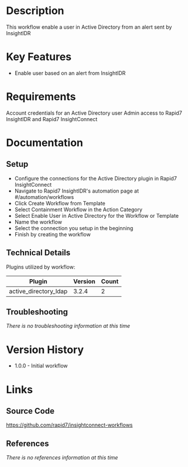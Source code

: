 # Description

This workflow enable a user in Active Directory from an alert sent by InsightIDR

# Key Features

* Enable user based on an alert from InsightIDR 

# Requirements

Account credentials for an Active Directory user
Admin access to Rapid7 InsightIDR and Rapid7 InsightConnect

# Documentation

## Setup

* Configure the connections for the Active Directory plugin in Rapid7 InsightConnect
* Navigate to Rapid7 InsightIDR's automation page at #/automation/workflows
* Click Create Workflow from Template
* Select Containment Workflow in the Action Category
* Select Enable User in Active Directory for the Workflow or Template
* Name the workflow
* Select the connection you setup in the beginning
* Finish by creating the workflow

## Technical Details

Plugins utilized by workflow:

|Plugin|Version|Count|
|----|----|--------|
|active_directory_ldap|3.2.4|2|

## Troubleshooting

_There is no troubleshooting information at this time_

# Version History

* 1.0.0 - Initial workflow

# Links

## Source Code

https://github.com/rapid7/insightconnect-workflows

## References

_There is no references information at this time_